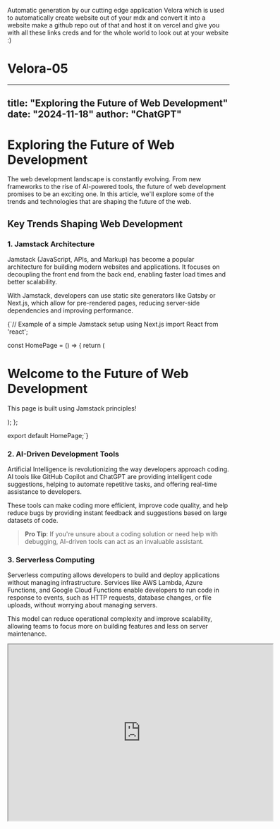 Automatic generation by our cutting edge application Velora which is used to automatically create website out of your mdx and convert it into a website make a github repo out of that and host it on vercel and give you with all these links creds and for the whole world to look out at your website :)


# Velora-05

---
title: "Exploring the Future of Web Development"
date: "2024-11-18"
author: "ChatGPT"
---

# Exploring the Future of Web Development

The web development landscape is constantly evolving. From new frameworks to the rise of AI-powered tools, the future of web development promises to be an exciting one. In this article, we'll explore some of the trends and technologies that are shaping the future of the web.

## Key Trends Shaping Web Development

### 1. **Jamstack Architecture**

Jamstack (JavaScript, APIs, and Markup) has become a popular architecture for building modern websites and applications. It focuses on decoupling the front end from the back end, enabling faster load times and better scalability.

With Jamstack, developers can use static site generators like Gatsby or Next.js, which allow for pre-rendered pages, reducing server-side dependencies and improving performance.

<CodeBlock>
{`// Example of a simple Jamstack setup using Next.js
import React from 'react';

const HomePage = () => {
  return (
    <div>
      <h1>Welcome to the Future of Web Development</h1>
      <p>This page is built using Jamstack principles!</p>
    </div>
  );
};

export default HomePage;`}
</CodeBlock>

### 2. **AI-Driven Development Tools**

Artificial Intelligence is revolutionizing the way developers approach coding. AI tools like GitHub Copilot and ChatGPT are providing intelligent code suggestions, helping to automate repetitive tasks, and offering real-time assistance to developers.

These tools can make coding more efficient, improve code quality, and help reduce bugs by providing instant feedback and suggestions based on large datasets of code.

> **Pro Tip**: If you're unsure about a coding solution or need help with debugging, AI-driven tools can act as an invaluable assistant.

### 3. **Serverless Computing**

Serverless computing allows developers to build and deploy applications without managing infrastructure. Services like AWS Lambda, Azure Functions, and Google Cloud Functions enable developers to run code in response to events, such as HTTP requests, database changes, or file uploads, without worrying about managing servers.

This model can reduce operational complexity and improve scalability, allowing teams to focus more on building features and less on server maintenance.

<iframe src="https://www.youtube.com/embed/dQw4w9WgXcQ" width="600" height="400" title="Serverless Computing Explained" />

## Tools for the Future

As web development continues to evolve, it's crucial to stay on top of the latest tools and technologies. Here are some that are worth checking out:

- **Tailwind CSS**: A utility-first CSS framework that makes it easy to style websites quickly and consistently.
- **Next.js**: A React framework for building static and server-side rendered web applications.
- **GraphQL**: A query language for APIs that allows you to fetch only the data you need, improving performance and flexibility.
- **Vite**: A fast build tool and development server that improves the development experience with features like hot module replacement (HMR) and lightning-fast builds.

## Looking Ahead

The future of web development is bright and full of possibilities. With advancements in AI, improved frameworks, and faster tools, developers have the potential to create more innovative and user-friendly web applications. Whether you're building a personal blog or a complex enterprise app, the possibilities are endless.

As we continue to embrace new technologies and methodologies, one thing is clear: the future of the web is going to be faster, smarter, and more user-centric than ever before.

---

Want to learn more about web development? Check out these resources:

- [MDN Web Docs](https://developer.mozilla.org/)
- [Smashing Magazine](https://www.smashingmagazine.com/)
- [Web.dev](https://web.dev/)
